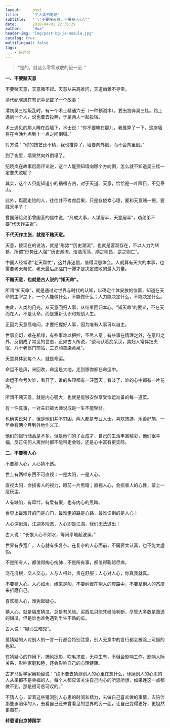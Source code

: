 ```yaml
---
layout:     post
title:      "个人读书笔记"
subtitle:   " \"不要赌天意，不要猜人心\""
date:       2018-04-01 22:36:29
author:     "Hua"
header-img: "img/post-bg-js-module.jpg"
catalog: true
multilingual: false
tags:
    - 碎碎念
---
```


> “是的，就这么零零散散的记一记. ”

**一、不要赌天意**

不要赌天意，天意赌不起。天意从来高难问，天道幽渺不寻常。

清代纪晓岚在笔记中记载了一个故事：

清初吴三桂叛乱时，有一个术士精通六壬（一种预测术），要去投奔吴三桂。路上遇到一个人，说也要去投奔，于是两人一起投宿。

术士遇见的那人睡在西墙下，术士说：“你不要睡在那儿，我推算了一下，这座墙将在今晚九点到十一点之间倒塌。”

对方说：“你的技艺还不精，我也推算了，墙要向外倒，而不会向里倒。”

到了夜里，墙果然向外倒塌了。

纪晓岚在故事后面评论说，这个人能预知墙向哪个方向倒，怎么就不知道吴三桂一定要失败呢？

其实，这个人只能知道小的祸福吉凶，对于天道、天意，恰恰是一叶障目，不见泰山。

此外，铤而走险的人，往往并不考虑后果，只是存侥幸心理，要和天意赌一把，要胜天半子！

曾国藩给弟弟曾国荃的信中说，“凡成大事，人谋居半，天意居半”，劝弟弟不要“代天作主张”。

**不代天作主张，就是不赌天意。**

天意，按现在的说法，就是“形势”“历史潮流”，也就是客观存在，不以人力为转移，所谓“形势比人强”“历史潮流，浩浩荡荡，顺之则昌，逆之则亡”。

中国人经常讲“老天帮忙”，这并非迷信，值得深思体会。人就算有天大的本事，也需要老天帮忙，老天最后那临门一脚才是决定成败的最大力量。

**不赌天意，也就是古人说的“知天命”。**

所谓“知天命”，就是通过对世界与时代的认知，以确定个体安放的位置，知道在天命的主宰之下，一个人能做什么，不能做什么；人力能决定什么，不能决定什么。

由此，人类的目光，从天意回归人事，从结果回归本心。“知天命”的要义，不在天而在人，不是认命，而是重新认识和规划人生。

正因为天意高难问，才要把握好人事，因为唯有人事可以自主。

世事变幻，难在机缘，有些事难以把控，不尽人意；有些事在情理之外，在意料之外，反倒成了常见的世态，正如古人所说，“骏马驮着痴呆汉，美妇人常伴拙夫眠，八十老翁门前站，三岁顽童染黄泉”。

天意具体到每个人，就是命运。

命运不是风，来回吹，命运是大地，走到哪你都在命运中。

命运不会亏欠谁，看开了，谁的头顶都有一汪蓝天；看淡了，谁的心中都有一片花海。

所谓不赌天意，就是内心强大，也就是能够安然享受命运准备的每一道菜。

有一件真事，一对夫妇被大师说成是一生不能聚财。

也确实说对了，但是他们并不穷困，两人都是专业人士，喜欢旅游，乐善好施，一年会有两个月到外地作义工。

他们的银行储蓄是不多，但是他们的子女成才，自己的生活丰富精彩，他们很幸福，反正任何人离世时都不能带走金钱，还是心中富有更实际。

**二、不要猜人心**

不要猜人心，人心猜不透。

世上有两样东西不可直视：一是太阳，一是人心。

直视太阳，会损害人的视力，眼前一片黑暗；直视人心，会损害人的心性，蒙上一层灰尘。

人有缺陷，有牵绊，有爱有恨，也有内心的黑暗。

世界上最难开的门是心门，最难走的路是心路，最难识别的是人心！

人心深似海，江湖多险恶，人心即是江湖，我们无法退出！

古人说：“长恨人心不如水，等闲平地起波澜。”

世界有多宽广，人心就有多复杂。在复杂的人心面前，不需要太认真，也不能太虚伪。

不是所有人，都值得掏心掏肺；不是所有事，都值得鞠躬尽瘁。

浇花浇根，交人交心。人与人相处，贵在舒服；人心对人心，你真我就真。

不要猜人心。人心如水，缘来是船，不要纠缠在别人的套路中，不要拿别人的态度来折磨自己。

喜欢猜人心，难免起疑心。

猜人心，就是隔皮猜瓜，总是有风险。买西瓜只能凭经验判断，尽管大多数是熟透的甜瓜，但是谁也难免遇到半生不熟的瓜。

古人说：“疑心生暗鬼”。

爱猜疑的人对别人的一言一行都会特别注意，别人无意中的言行都会被涂上可疑的色彩。

在猜疑心的作用下，捕风捉影，吹毛求疵，无中生有，不但会影响工作，影响人际关系，影响家庭和睦，还会影响自己的心理健康。

古罗马哲学家奥勒留说：“绝不要去猜测别人的心里在想什么，琢磨别人的心思的人从来都不是幸福的人。每个人都应该关注自己内心的所思所想，如果连这一点都做不到，那是很可悲可叹的。”

不猜人心，留着这些猜测别人心思的时间和精力，去做自己喜欢做的事情，去陪伴那些该陪伴的人，去看自己还未曾看见的世界的另一面，让自己变得更好，更坦然更自在。

**转载请自京博国学**

